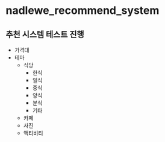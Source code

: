 # nadlewe_recommend_system

## 추천 시스템 테스트 진행
- 가격대
- 테마
    - 식당
        - 한식
        - 일식
        - 중식
        - 양식
        - 분식
        - 기타
    - 카페
    - 사진
    - 액티비티